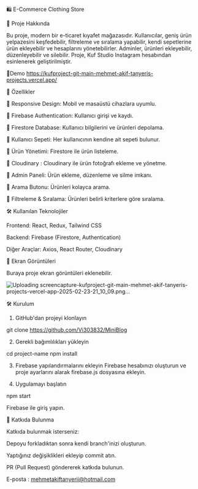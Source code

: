 🛍️ E-Commerce Clothing Store

🚀 Proje Hakkında

Bu proje, modern bir e-ticaret kıyafet mağazasıdır. Kullanıcılar, geniş ürün yelpazesini keşfedebilir, filtreleme ve sıralama yapabilir, kendi sepetlerine ürün ekleyebilir ve hesaplarını yönetebilirler. Adminler, ürünleri ekleyebilir, düzenleyebilir ve silebilir. Proje, Kuf Studio Instagram hesabından esinlenerek geliştirilmiştir.


🚀Demo
https://kufproject-git-main-mehmet-akif-tanyeris-projects.vercel.app/



🎯 Özellikler

🔹 Responsive Design: Mobil ve masaüstü cihazlara uyumlu.

🔹 Firebase Authentication: Kullanıcı girişi ve kaydı.

🔹 Firestore Database: Kullanıcı bilgilerini ve ürünleri depolama.

🔹 Kullanıcı Sepeti: Her kullanıcının kendine ait sepeti bulunur.

🔹 Ürün Yönetimi: Firestore ile ürün listeleme.

🔹 Cloudinary : Cloudinary ile ürün fotoğrafı ekleme ve yönetme.

🔹 Admin Paneli: Ürün ekleme, düzenleme ve silme imkanı.

🔹 Arama Butonu: Ürünleri kolayca arama.

🔹 Filtreleme & Sıralama: Ürünleri belirli kriterlere göre sıralama.



🛠️ Kullanılan Teknolojiler

Frontend: React, Redux, Tailwind CSS

Backend: Firebase (Firestore, Authentication)

Diğer Araçlar: Axios, React Router, Cloudinary



📸 Ekran Görüntüleri

Buraya proje ekran görüntüleri eklenebilir.

![Uploading screencapture-kufproject-git-main-mehmet-akif-tanyeris-projects-vercel-app-2025-02-23-21_10_09.png…]()





🛠️ Kurulum

1. GitHub'dan projeyi klonlayın

git clone https://github.com/Vi303832/MiniBlog

2. Gerekli bağımlılıkları yükleyin

cd project-name
npm install

3. Firebase yapılandırmalarını ekleyin
Firebase hesabınızı oluşturun ve proje ayarlarını alarak firebase.js dosyasına ekleyin.

4. Uygulamayı başlatın

npm start

Firebase ile giriş yapın.


📌 Katkıda Bulunma

Katkıda bulunmak isterseniz:

Depoyu forkladıktan sonra kendi branch'inizi oluşturun.

Yaptığınız değişiklikleri ekleyip commit atın.

PR (Pull Request) göndererek katkıda bulunun.


E-posta : mehmetakiftanyerii@hotmail.com
